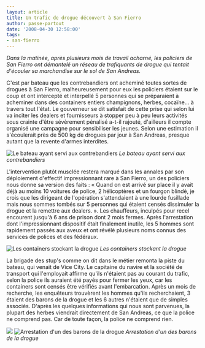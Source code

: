 ```yaml
---
layout: article
title: Un trafic de drogue découvert à San Fierro
author: passe-partout
date: '2008-04-30 12:58:00'
tags:
- san-fierro
---
```


_Dans la matinée, après plusieurs mois de travail acharné, les policiers de San Fierro ont démantelé un réseau de trafiquants de drogue qui tentait d'écouler sa marchandise sur le sol de San Andreas._

C'est par bateau que les contrebandiers ont acheminé toutes sortes de drogues à San Fierro, malheureusement pour eux les policiers étaient sur le coup et ont intercepté et interpellé 5 personnes qui se préparaient à acheminer dans des containers entiers champignons, herbes, cocaïne... à travers tout l'état. Le gouverneur se dit satisfait de cette prise qui selon lui va inciter les dealers et fournisseurs à stopper peu à peu leurs activités sous crainte d'être sévèrement pénalisé a-t-il rajouté, d'ailleurs il compte organisé une campagne pour sensibiliser les jeunes. Selon une estimation il s'écoulerait près de 500 kg de drogues par jour à San Andreas, presque autant que la revente d'armes interdites.

![Le bateau ayant servi aux contrebandiers](/content/images/2005/01/bateaudrogue.jpg/)
_Le bateau ayant servi aux contrebandiers_

L'intervention plutôt musclée restera marqué dans les annales par son déploiement d'effectif impressionnant rare à San Fierro, un des policiers nous donne sa version des faits : « Quand on est arrivé sur place il y avait déjà au moins 10 voitures de police, 2 hélicoptères et un fourgon blindé, je crois que les dirigeant de l'opération s'attendaient à une lourde fusillade mais nous sommes tombés sur 5 personnes qui étaient censés dissimuler la drogue et la remettre aux dealers. ». Les chauffeurs, inculpés pour recel encourent jusqu'à 6 ans de prison dont 2 mois fermes. Après l'arrestation dont l'impressionnant dispositif était finalement inutile, les 5 hommes sont rapidement passés aux aveux et ont révélé plusieurs noms connus des services de polices et des fédéraux.

![Les containers stockant la drogue](/content/images/2005/01/container01.jpg/)
_Les containers stockant la drogue_

La brigade des stup's comme on dit dans le métier remonta la piste du bateau, qui venait de Vice City. Le capitaine du navire et la société de transport qui l'employait affirme qu'ils n'étaient pas au courant du trafic, selon la police ils auraient été payés pour fermer les yeux, car les containers sont censés être vérifiés avant l'embarcation. Après un mois de recherche, les enquêteurs trouvèrent les hommes qu'ils recherchaient, 3 étaient des barons de la drogue et les 6 autres n'étaient que de simples associés. D'après les quelques informations qui nous sont parvenues, la plupart des herbes viendrait directement de San Andreas, ce que la police ne comprend pas. Car de toute façon, la police ne comprend rien.

![](/content/images/2005/01/arrestation01.jpg/)
![Arrestation d'un des barons de la drogue](/content/images/2005/01/arrestation02.jpg/)
_Arrestation d'un des barons de la drogue_

<!--kg-card-end: markdown-->
